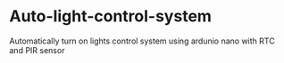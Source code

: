 # Auto-light-control-system
Automatically turn on lights control system using ardunio nano with RTC and PIR sensor
